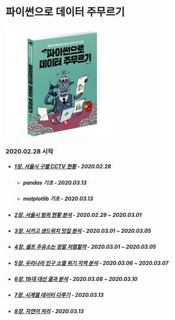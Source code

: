 # 파이썬으로 데이터 주무르기

<img src="./img/title.jpg" width="300" height="300"></img>

### 2020.02.28 시작

- ##### [1장. 서울시 구별 CCTV 현황](https://github.com/samuel950523/PythonDataBook/tree/master/1.Seoul_CCTV) - 2020.02.28
  + ##### pandas 기초 - 2020.03.13
  + ##### matplotlib 기초 - 2020.03.13
- ##### [2장. 서울시 범죄 현황 분석](https://github.com/samuel950523/PythonDataBook/tree/master/2.Seoul_Crime) - 2020.02.29 ~ 2020.03.01
- ##### [3장. 시카고 샌드위치 맛집 분석](https://github.com/samuel950523/PythonDataBook/tree/master/3.Chicago_Sandwich) - 2020.03.01 ~ 2020.03.05
- ##### [4장. 셀프 주유소는 정말 저렴할까](https://github.com/samuel950523/PythonDataBook/tree/master/4.Self_Oil_Station) - 2020.03.01 ~ 2020.03.05
- ##### [5장. 우리나라 인구 소멸 위기 지역 분석](https://github.com/samuel950523/PythonDataBook/tree/master/5.Korean_Population_Warning) - 2020.03.06 ~ 2020.03.07
- ##### [6장. 19대 대선 결과 분석](https://github.com/samuel950523/PythonDataBook/tree/master/6.19th_Election_Result) -  2020.03.08 ~ 2020.03.10
- ##### [7장. 시계열 데이터 다루기](https://github.com/samuel950523/PythonDataBook/tree/master/7.Time_Series_Data_Handle) - 2020.03.13
- ##### [8장. 자연어 처리](https://github.com/samuel950523/PythonDataBook/tree/master/8.Natural_Language_Processing) - 2020.03.13
